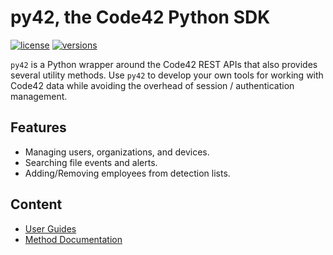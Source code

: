 # py42, the Code42 Python SDK

[![license](https://img.shields.io/pypi/l/py42.svg)](https://pypi.org/project/py42/)
[![versions](https://img.shields.io/pypi/pyversions/py42.svg)](https://pypi.org/project/py42/)

`py42` is a Python wrapper around the Code42 REST APIs that also provides several utility methods. Use `py42` to
develop your own tools for working with Code42 data while avoiding the overhead
of session / authentication management.

## Features

* Managing users, organizations, and devices.
* Searching file events and alerts.
* Adding/Removing employees from detection lists.

## Content

* [User Guides](guides.md)
* [Method Documentation](methods.md)
